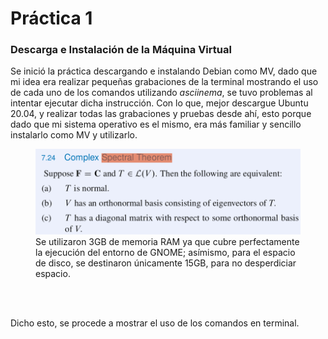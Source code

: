 # Práctica 1

### Descarga e Instalación de la Máquina Virtual
Se inició la práctica descargando e instalando Debian como MV, dado que mi idea era realizar pequeñas grabaciones de la terminal mostrando el uso de cada uno de los comandos utilizando _asciinema_, se tuvo problemas al intentar ejecutar dicha instrucción. Con lo que, mejor descargue Ubuntu 20.04, y realizar todas las grabaciones y pruebas desde ahí, esto porque dado que mi sistema operativo es el mismo, era más familiar y sencillo instalarlo como MV y utilizarlo.

<figure>
  <img src="img/1.png" alt="my alt text"/>
  <figcaption>Se utilizaron 3GB de memoria RAM ya que cubre perfectamente la ejecución del entorno de GNOME; asímismo, para el espacio de disco, se destinaron únicamente 15GB, para no desperdiciar espacio.</figcaption>
</figure>  
<br></br> 

Dicho esto, se procede a mostrar el uso de los comandos en terminal.

